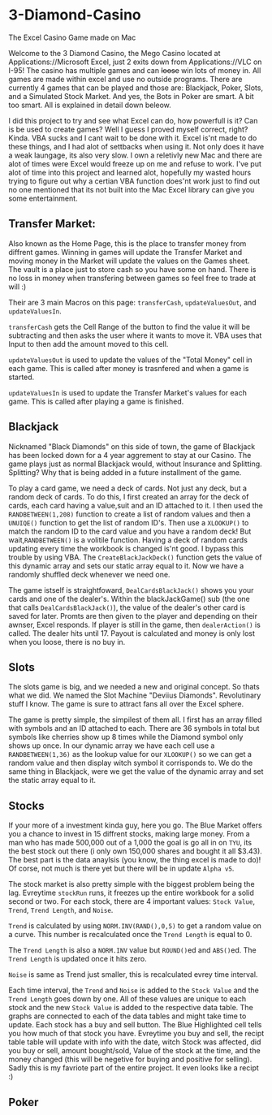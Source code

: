 # 3-Diamond-Casino
The Excel Casino Game made on Mac

Welcome to the 3 Diamond Casino, the Mego Casino located at Applications://Microsoft Excel, just 2 exits down from Applications://VLC on I-95! The casino has multiple games and can ~~loose~~ win lots of money in. All games are made within excel and use no outside programs. There are currently 4 games that can be played and those are: Blackjack, Poker, Slots, and a Simulated Stock Market. And yes, the Bots in Poker are smart. A bit too smart. All is explained in detail down beleow. 

I did this project to try and see what Excel can do, how powerfull is it? Can is be used to create games? Well I guess I proved myself correct, right? Kinda. VBA sucks and I cant wait to be done with it. Excel is'nt made to do these things, and I had alot of settbacks when using it. Not only does it have a weak laungage, its also very slow. I own a reletivly new Mac and there are alot of times were Excel would freeze up on me and refuse to work. I've put alot of time into this project and learned alot, hopefully my wasted hours trying to figure out why a certian VBA function does'nt work just to find out no one mentioned that its not built into the Mac Excel library can give you some entertainment.

## Transfer Market:
Also known as the Home Page, this is the place to transfer money from diffrent games. Winning in games will update the Transfer Market and moving money in the Market will update the values on the Games sheet. The vault is a place just to store cash so you have some on hand. There is no loss in money when transfering between games so feel free to trade at will :)

Their are 3 main Macros on this page: `transferCash`, `updateValuesOut`, and `updateValuesIn`. 

`transferCash` gets the Cell Range of the button to find the value it will be subtracting and then asks the user where it wants to move it. VBA uses that Input to then    add the amount moved to this cell.

`updateValuesOut` is used to update the values of the "Total Money" cell in each game. This is called after money is trasnfered and when a game is started.

`updateValuesIn` is used to update the Transfer Market's values for each game. This is called after playing a game is finished.

## Blackjack
Nicknamed "Black Diamonds" on this side of town, the game of Blackjack has been locked down for a 4 year aggrement to stay at our Casino. The game plays just as normal Blackjack would, without Insurance and Splitting. Splitting? Why that is being added in a future installment of the game. 

To play a card game, we need a deck of cards. Not just any deck, but a random deck of cards. To do this, I first created an array for the deck of cards, each card having a value,suit and an ID attached to it. I then used the `RANDBETWEEN(1,208)` function to create a list of random values and then a `UNUIQE()` function to get the list of random ID's. Then use a `XLOOKUP()` to match the random ID to the card value and you have a random deck! But wait,`RANDBETWEEN()` is a volitile function. Having a deck of random cards updating every time the workbook is changed is'nt good. I bypass this trouble by using VBA. The `CreateBlackJackDeck()` function gets the value of this dynamic array and sets our static array equal to it. Now we have a randomly shuffled deck whenever we need one.

The game istself is straightfoward, `DealCardsBlackJack()` shows you your cards and one of the dealer's. Within the blackJackGame() sub (the one that calls `DealCardsBlackJack()`), the value of the dealer's other card is saved for later. Promts are then given to the player and depending on their awnser, Excel responds. If player is still in the game, then `dealerAction()` is called. The dealer hits until 17. Payout is calculated and money is only lost when you loose, there is no buy in.

## Slots
The slots game is big, and we needed a new and original concept. So thats what we did. We named the Slot Machine "Deviius Diamonds". Revolutinary stuff I know. The game is sure to attract fans all over the Excel sphere.

The game is pretty simple, the simpilest of them all. I first has an array filled with symbols and an ID attached to each. There are 36 symbols in total but symbols like cherries show up 8 times while the Diamond symbol only shows up once. In our dynamic array we have each cell use a `RANDBETWEEN(1,36)` as the lookup value for our `XLOOKUP()` so we can get a random value and then display witch symbol it corrisponds to. We do the same thing in Blackjack, were we get the value of the dynamic array and set the static array equal to it.
<Finsih>
  
## Stocks
If your more of a investment kinda guy, here you go. The Blue Market offers you a chance to invest in 15 diffrent stocks, making large money. From a man who has made 500,000 out of a 1,000 the goal is go all in on `TYU`, its the best stock out there (i only own 150,000 shares and bought it all $3.43). The best part is the data anaylsis (you know, the thing excel is made to do)! Of corse, not much is there yet but there will be in update `Alpha v5`.
  
The stock market is also pretty simple with the biggest problem being the lag. Evreytime `stockRun` runs, it freezes up the entire workbook for a solid second or two. For each stock, there are 4 important values: `Stock Value`, `Trend`, `Trend Length`, and `Noise`.
  
`Trend` is calculated by using `NORM.INV(RAND(),0,5)` to get a random value on a curve. This number is recalculated once the `Trend Length` is equal to 0. 

The `Trend Length` is also a `NORM.INV` value but `ROUND()`ed and `ABS()`ed. The `Trend Length` is updated once it hits zero. 

`Noise` is same as Trend just smaller, this is recalculated evrey time interval. 

 Each time interval, the `Trend` and `Noise` is added to the `Stock Value` and the `Trend Length` goes down by one. All of these values are unique to each stock and the new `Stock Value` is added to the respective data table. The graphs are connected to each of the data tables and might take time to update. Each stock has a buy and sell button. The Blue Highlighted cell tells you how much of that stock you have. Evreytime you buy and sell, the recipt table table will update with info with the date, witch Stock was affected, did you buy or sell, amount bought/sold, Value of the stock at the time, and the money changed (this will be negetive for buying and positive for selling). Sadly this is my favriote part of the entire project. It even looks like a recipt :)
## Poker
